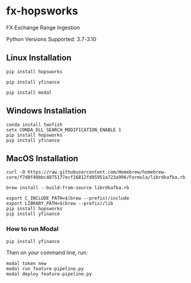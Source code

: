 # fx-hopsworks
FX Exchange Range Ingestion

Python Versions Supported: 3.7-3.10

## Linux Installation
    pip install hopsworks

    pip install yfinance

    pip install modal

## Windows Installation

    conda install twofish
    setx CONDA_DLL_SEARCH_MODIFICATION_ENABLE 1
    pip install hopsworks
    pip install yfinance


## MacOS Installation

    curl -O https://raw.githubusercontent.com/Homebrew/homebrew-core/f7d0f40bbc4075177ecf16812fd95951a723a996/Formula/librdkafka.rb
    
    brew install --build-from-source librdkafka.rb

    export C_INCLUDE_PATH=$(brew --prefix)/include
    export LIBRARY_PATH=$(brew --prefix)/lib
    pip install hopsworks
    pip install yfinance



### How to run Modal

    pip install yfinance

Then on your command line, run:

    modal token new
    modal run feature-pipeline.py
    modal deploy feature-pipeline.py 
